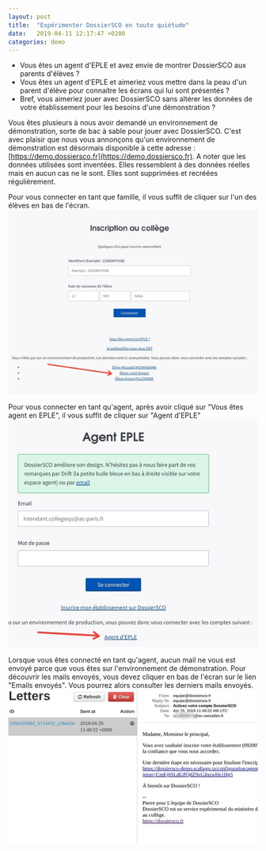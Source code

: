 ```yaml
---
layout: post
title:  "Expérimenter DossierSCO en toute quiétude"
date:   2019-04-11 12:17:47 +0200
categories: demo
---
```


- Vous êtes un agent d'EPLE et avez envie de montrer DossierSCO aux parents d'élèves ?
- Vous êtes un agent d'EPLE et aimeriez vous mettre dans la peau d'un parent d'élève pour connaitre les écrans qui lui sont présentés ?
- Bref, vous aimeriez jouer avec DossierSCO sans altérer les données de votre établissement pour les besoins d'une démonstration ?

Vous êtes plusieurs à nous avoir demandé un environnement de démonstration, sorte de bac à sable pour jouer avec DossierSCO. C'est avec plaisir que nous vous annonçons qu'un environnement de démonstration est désormais disponible à cette adresse : [https://demo.dossiersco.fr](https://demo.dossiersco.fr). A noter que les données utilisées sont inventées. Elles ressemblent à des données réelles mais en aucun cas ne le sont. Elles sont supprimées et recréées régulièrement.

Pour vous connecter en tant que famille, il vous suffit de cliquer sur l'un des élèves en bas de l'écran.
![Page de login famille](/assets/images/demo/login-famille.jpg)

Pour vous connecter en tant qu'agent, après avoir cliqué sur "Vous êtes agent en EPLE", il vous suffit de cliquer sur "Agent d'EPLE"
![]()
![Page de login agent](/assets/images/demo/login-agent.jpg)

Lorsque vous êtes connecté en tant qu'agent, aucun mail ne vous est envoyé parce que vous êtes sur l'environnement de démonstration. Pour découvrir les mails envoyés, vous devez cliquer en bas de l'écran sur le lien "Emails envoyés". Vous pourrez alors consulter les derniers mails envoyés.
![Emails envoyés par DossierSCO](/assets/images/demo/letter-opener.jpg)
